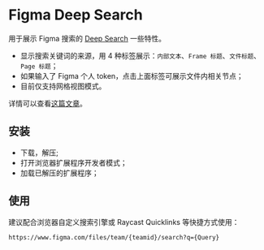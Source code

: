 # Figma Deep Search

用于展示 Figma 搜索的 [Deep Search](https://www.figma.com/blog/deep-search/) 一些特性。

- 显示搜索关键词的来源，用 4 种标签展示：`内部文本`、`Frame 标题`、`文件标题`、`Page 标题`；
- 如果输入了 Figma 个人 token，点击上面标签可展示文件内相关节点；
- 目前仅支持网格视图模式。

详情可以查看[这篇文章](https://fenx.work/figma-deep-search-chrome-extension)。

## 安装

- 下载，解压;
- 打开浏览器扩展程序开发者模式；
- 加载已解压的扩展程序；

## 使用

建议配合浏览器自定义搜索引擎或 Raycast Quicklinks 等快捷方式使用：

```
https://www.figma.com/files/team/{teamid}/search?q={Query}
```



